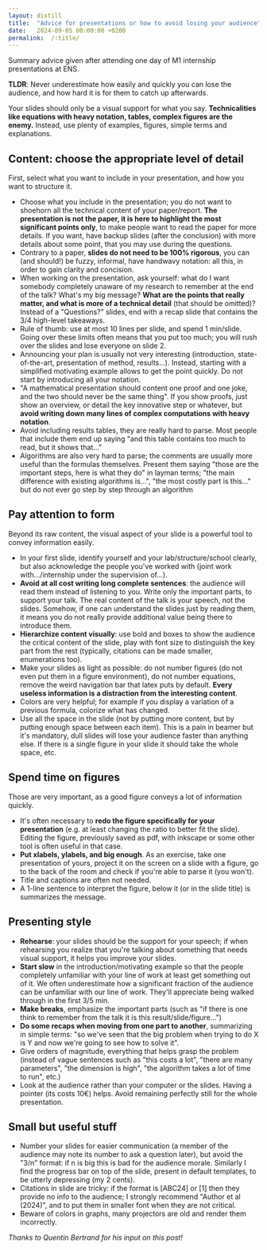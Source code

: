 ```yaml
---
layout: distill
title:  "Advice for presentations or how to avoid losing your audience"
date:   2024-09-05 00:00:00 +0200
permalink:  /:title/
---
```


Summary advice given after attending one day of M1 internship presentations at ENS.


**TLDR**: Never underestimate how easily and quickly you can lose the audience, and how hard it is for them to catch up afterwards.
<!-- A presentation is very different from writing a paper or report. -->
Your slides should only be a visual support for what you say.
**Technicalities like equations with heavy notation, tables, complex figures are the enemy.**
Instead, use plenty of examples, figures, simple terms and explanations.



## Content: choose the appropriate level of detail
First, select what you want to include in your presentation, and how you want to structure it.

- Choose what you include in the presentation; you do not want to shoehorn all the technical content of your paper/report.
**The presentation  is not the paper, it is here to highlight the most significant points only**, to make people want to read the paper for more details.
If you want, have backup slides (after the conclusion) with more details about some point, that you may use during the questions.
- Contrary to a paper, **slides do not need to be 100% rigorous**, you can (and should!) be fuzzy, informal, have handwavy notation: all this, in order to gain clarity and concision.
- When working on the presentation, ask yourself: what do I want somebody completely unaware of my research to remember at the end of the talk? What's my big message? **What are the points that really matter, and what is more of a technical detail** (that should be omitted)?
    Instead of a "Questions?" slides, end with a recap slide that contains the 3/4 high-level takeaways.
- Rule of thumb: use at most 10 lines per slide, and spend 1 min/slide. Going over these limits often means that you put too much; you will rush over the slides and lose everyone on slide 2.
- Announcing your plan is usually not very interesting (introduction, state-of-the-art, presentation of method, results...).
    Instead, starting with a simplified motivating example allows to get the point quickly. Do not start by introducing all your notation.
- "A mathematical presentation should content one proof and one joke, and the two should never be the same thing".
    If you show proofs, just show an overview, or detail the key innovative step or whatever, but **avoid writing down many lines of complex computations with heavy notation**.
- Avoid including results tables, they are really hard to parse. Most people that include them end up saying "and this table contains too much to read, but it shows that..."
- Algorithms are also very hard to parse; the comments are usually more useful than the formulas themselves. Present them saying "those are the important steps, here is what they do" in layman terms; "the main difference with existing algorithms is...", "the most costly part is this..." but do not ever go step by step through an algorithm



## Pay attention to form
Beyond its raw content, the visual aspect of your slide is a powerful tool to convey information easily.

- In your first slide, identify yourself and your lab/structure/school clearly, but also acknowledge the people you've worked with (joint work with.../internship under the supervision of...).
- **Avoid at all cost writing long complete sentences**: the audience will read them instead of listening to you.
    Write only the important parts, to support your talk.
    The real content of the talk is your speech, not the slides.
    Somehow, if one can understand the slides just by reading them, it means you do not really provide additional value being there to introduce them.
- **Hierarchize content visually**: use bold and boxes to show the audience the critical content of the slide, play with font size to distinguish the key part from the rest (typically, citations can be made smaller, enumerations too).
- Make your slides as light as possible: do not number figures (do not even put them in a figure environment), do not number equations, remove the weird navigation bar that latex puts by default. **Every useless information is a distraction from the interesting content**.
- Colors are very helpful; for example if you display a variation of a previous formula, colorize what has changed.
- Use all the space in the slide (not by putting more content, but by putting enough space between each item).
    This is a pain in beamer but it's mandatory, dull slides will lose your audience faster than anything else.
    If there is a single figure in your slide it should take the whole space, etc.

## Spend time on figures
Those are very important, as a good figure conveys a lot of information quickly.
- It's often necessary to **redo the figure specifically for your presentation** (e.g. at least changing the ratio to better fit the slide).
    Editing the figure, previously saved as pdf, with inkscape or some other tool is often useful in that case.
- **Put xlabels, ylabels, and big enough**. As an exercise, take one presentation of yours, project it on the screen on a slide with a figure, go to the back of the room and check if you're able to parse it (you won't).
- Title and captions are often not needed.
- A 1-line sentence to interpret the figure, below it (or in the slide title) is summarizes the message.



## Presenting style
- **Rehearse**: your slides should be the support for your speech; if when rehearsing you realize that you're talking about something that needs visual support, it helps you improve your slides.
- **Start slow** in the introduction/motivating example so that the people completely unfamiliar with your line of work at least get something out of it.
    We often underestimate how a significant fraction of the audience can be unfamiliar with our line of work.
    They'll appreciate being walked through in the first 3/5 min.
- **Make breaks**, emphasize the important parts (such as "if there is one think to remember from the talk it is this result/slide/figure...")
- **Do some recaps when moving from one part to another**, summarizing in simple terms: "so we've seen that the big problem when trying to do X is Y and now we're going to see how to solve it".
- Give orders of magnitude, everything that helps grasp the problem (instead of vague sentences such as "this costs a lot", "there are many parameters", "the dimension is high", "the algorithm takes a lot of time to run", etc.)
- Look at the audience rather than your computer or the slides.
    Having a pointer (its costs 10€) helps.
    Avoid remaining perfectly still for the whole presentation.

## Small but useful stuff
- Number your slides for easier communication (a member of the audience may note its number to ask a question later), but avoid the "3/n" format: if n is big this is bad for the audience morale.
    Similarly I find the progress bar on top of the slide, present in default templates, to be utterly depressing (my 2 cents).
- Citations in slide are tricky: if the format is [ABC24] or [1] then they provide no info to the audience; I strongly recommend "Author et al (2024)", and to put them in smaller font when they are not critical.
- Beware of colors in graphs, many projectors are old and render them incorrectly.


*Thanks to Quentin Bertrand for his input on this post!*
